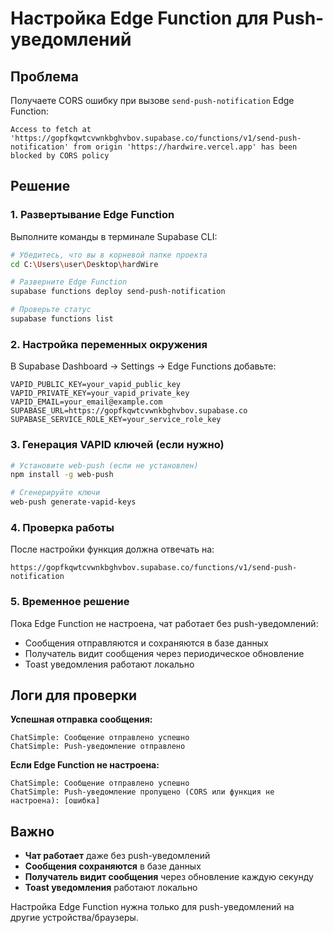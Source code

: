 # Настройка Edge Function для Push-уведомлений

## Проблема
Получаете CORS ошибку при вызове `send-push-notification` Edge Function:
```
Access to fetch at 'https://gopfkqwtcvwnkbghvbov.supabase.co/functions/v1/send-push-notification' from origin 'https://hardwire.vercel.app' has been blocked by CORS policy
```

## Решение

### 1. Развертывание Edge Function

Выполните команды в терминале Supabase CLI:

```bash
# Убедитесь, что вы в корневой папке проекта
cd C:\Users\user\Desktop\hardWire

# Разверните Edge Function
supabase functions deploy send-push-notification

# Проверьте статус
supabase functions list
```

### 2. Настройка переменных окружения

В Supabase Dashboard → Settings → Edge Functions добавьте:

```env
VAPID_PUBLIC_KEY=your_vapid_public_key
VAPID_PRIVATE_KEY=your_vapid_private_key  
VAPID_EMAIL=your_email@example.com
SUPABASE_URL=https://gopfkqwtcvwnkbghvbov.supabase.co
SUPABASE_SERVICE_ROLE_KEY=your_service_role_key
```

### 3. Генерация VAPID ключей (если нужно)

```bash
# Установите web-push (если не установлен)
npm install -g web-push

# Сгенерируйте ключи
web-push generate-vapid-keys
```

### 4. Проверка работы

После настройки функция должна отвечать на:
```
https://gopfkqwtcvwnkbghvbov.supabase.co/functions/v1/send-push-notification
```

### 5. Временное решение

Пока Edge Function не настроена, чат работает без push-уведомлений:
- Сообщения отправляются и сохраняются в базе данных
- Получатель видит сообщения через периодическое обновление
- Toast уведомления работают локально

## Логи для проверки

**Успешная отправка сообщения:**
```
ChatSimple: Сообщение отправлено успешно
ChatSimple: Push-уведомление отправлено
```

**Если Edge Function не настроена:**
```
ChatSimple: Сообщение отправлено успешно
ChatSimple: Push-уведомление пропущено (CORS или функция не настроена): [ошибка]
```

## Важно

- **Чат работает** даже без push-уведомлений
- **Сообщения сохраняются** в базе данных
- **Получатель видит сообщения** через обновление каждую секунду
- **Toast уведомления** работают локально

Настройка Edge Function нужна только для push-уведомлений на другие устройства/браузеры.
